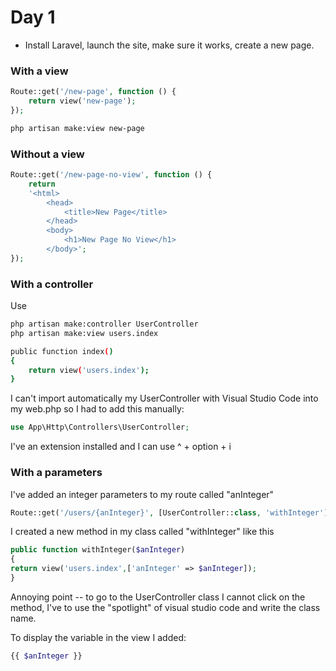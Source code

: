 # Day 1

-   Install Laravel, launch the site, make sure it works, create a new page.

### With a view

```php
Route::get('/new-page', function () {
    return view('new-page');
});
```

```bash
php artisan make:view new-page
```

### Without a view

```php
Route::get('/new-page-no-view', function () {
    return
    '<html>
        <head>
            <title>New Page</title>
        </head>
        <body>
            <h1>New Page No View</h1>
        </body>';
});
```

### With a controller

Use

```bash
php artisan make:controller UserController
php artisan make:view users.index

public function index()
{
    return view('users.index');
}

```

I can't import automatically my UserController with Visual Studio Code into my web.php so I had to add this manually:

```php
use App\Http\Controllers\UserController;
```

I've an extension installed and I can use
^ + option + i

### With a parameters

I've added an integer parameters to my route called "anInteger"

```php
Route::get('/users/{anInteger}', [UserController::class, 'withInteger']);
```

I created a new method in my class called "withInteger" like this

```php
public function withInteger($anInteger)
{
return view('users.index',['anInteger' => $anInteger]);
}
```

Annoying point -- to go to the UserController class I cannot click on the method, I've to use the "spotlight" of visual studio code and write the class name.

To display the variable in the view I added:

```php
{{ $anInteger }}
```
